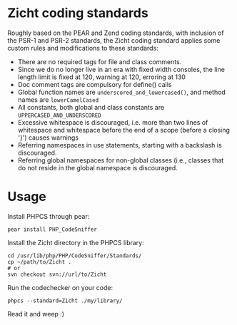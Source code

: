 # Zicht coding standards #

Roughly based on the PEAR and Zend coding standards, with inclusion of the PSR-1 and PSR-2 standards, the Zicht coding
standard applies some custom rules and modifications to these standards:

- There are no required tags for file and class comments.
- Since we do no longer live in an era with fixed width consoles, the line length limit is fixed at 120, warning at
  120, erroring at 130
- Doc comment tags are compulsory for define() calls
- Global function names are `underscored_and_lowercased()`, and method names are `lowerCamelCased`
- All constants, both global and class constants are `UPPERCASED_AND_UNDERSCORED`
- Excessive whitespace is discouraged, i.e. more than two lines of whitespace and whitespace before the end of a
  scope (before a closing '}') causes warnings
- Referring namespaces in use statements, starting with a backslash is discouraged.
- Referring global namespaces for non-global classes (i.e., classes that do not reside in the global namespace
  is discouraged.

# Usage #

Install PHPCS through pear:

    pear install PHP_CodeSniffer

Install the Zicht directory in the PHPCS library:

    cd /usr/lib/php/PHP/CodeSniffer/Standards/
    cp ~/path/to/Zicht .
    # or
    svn checkout svn://url/to/Zicht

Run the codechecker on your code:

    phpcs --standard=Zicht ./my/library/

Read it and weep :)
